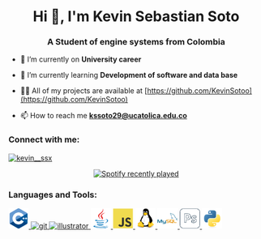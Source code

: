 <h1 align="center">Hi 👋, I'm Kevin Sebastian Soto</h1>
<h3 align="center">A Student of engine systems from Colombia</h3>

- 🔭 I’m currently on **University career**

- 🧠 I’m currently learning **Development of software and data base**

- 👨‍💻 All of my projects are available at [https://github.com/KevinSotoo](https://github.com/KevinSotoo)

- 📫 How to reach me **kssoto29@ucatolica.edu.co**

<h3 align="left">Connect with me:</h3>
<p align="left">
<a href="https://instagram.com/kevin__ssx" target="blank"><img align="center" src="https://raw.githubusercontent.com/rahuldkjain/github-profile-readme-generator/master/src/images/icons/Social/instagram.svg" alt="kevin__ssx" height="30" width="40" /></a>
</p>
<div align="center">
  <a href="https://open.spotify.com/user/31gmwsg5bo3nwajvw5nqfas4mwre?si=Z2C3GeSsTOuKdE3OvB6A-A">
    <img src="https://spotify-recently-played-readme.vercel.app/api?user=31gmwsg5bo3nwajvw5nqfas4mwre?si=Z2C3GeSsTOuKdE3OvB6A-A&count=5&unique=false" alt="Spotify recently played"  />
  </a>
</div>

###

<h3 align="left">Languages and Tools:</h3>
<p align="left"> <a href="https://www.w3schools.com/cpp/" target="_blank" rel="noreferrer"> <img src="https://raw.githubusercontent.com/devicons/devicon/master/icons/cplusplus/cplusplus-original.svg" alt="cplusplus" width="40" height="40"/> </a> <a href="https://git-scm.com/" target="_blank" rel="noreferrer"> <img src="https://www.vectorlogo.zone/logos/git-scm/git-scm-icon.svg" alt="git" width="40" height="40"/> </a> <a href="https://www.adobe.com/in/products/illustrator.html" target="_blank" rel="noreferrer"> <img src="https://www.vectorlogo.zone/logos/adobe_illustrator/adobe_illustrator-icon.svg" alt="illustrator" width="40" height="40"/> </a> <a href="https://www.java.com" target="_blank" rel="noreferrer"> <img src="https://raw.githubusercontent.com/devicons/devicon/master/icons/java/java-original.svg" alt="java" width="40" height="40"/> </a> <a href="https://developer.mozilla.org/en-US/docs/Web/JavaScript" target="_blank" rel="noreferrer"> <img src="https://raw.githubusercontent.com/devicons/devicon/master/icons/javascript/javascript-original.svg" alt="javascript" width="40" height="40"/> </a> <a href="https://www.linux.org/" target="_blank" rel="noreferrer"> <img src="https://raw.githubusercontent.com/devicons/devicon/master/icons/linux/linux-original.svg" alt="linux" width="40" height="40"/> </a> <a href="https://www.mysql.com/" target="_blank" rel="noreferrer"> <img src="https://raw.githubusercontent.com/devicons/devicon/master/icons/mysql/mysql-original-wordmark.svg" alt="mysql" width="40" height="40"/> </a> <a href="https://www.photoshop.com/en" target="_blank" rel="noreferrer"> <img src="https://raw.githubusercontent.com/devicons/devicon/master/icons/photoshop/photoshop-line.svg" alt="photoshop" width="40" height="40"/> </a> <a href="https://www.python.org" target="_blank" rel="noreferrer"> <img src="https://raw.githubusercontent.com/devicons/devicon/master/icons/python/python-original.svg" alt="python" width="40" height="40"/> </a> </p>
